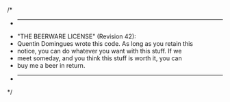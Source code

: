 
/*
 * ------------------------------------------------------------
 * "THE BEERWARE LICENSE" (Revision 42):
 * Quentin Domingues wrote this code. As long as you retain this 
 * notice, you can do whatever you want with this stuff. If we
 * meet someday, and you think this stuff is worth it, you can
 * buy me a beer in return.
 * ------------------------------------------------------------
 */
